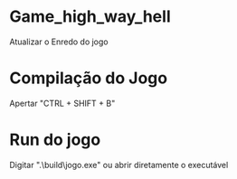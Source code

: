 # Game_high_way_hell
Atualizar o Enredo do jogo

# Compilação do Jogo
Apertar "CTRL + SHIFT + B"

# Run do jogo
Digitar ".\build\jogo.exe" ou abrir diretamente o executável
